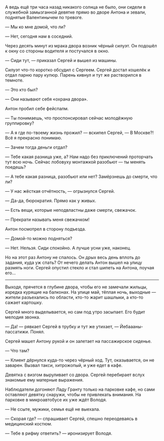 
А ведь ещё три часа назад никакого солнца не было, они сидели в служебной замызганной девятке прямо во дворе Антона и зевали, поднятые Валентинычем по тревоге.

— Мы ко мне домой, что ли?

— Нет, сегодня нам в соседний.

Через десять минут из мрака двора возник чёрный силуэт. Он подошёл к окну со стороны водителя и постучался в окно. 

— Сиди тут, — приказал Сергей и вышел из машины.

Силуэт что-то коротко обсудил с Сергеем. Сергей достал кошелёк и отдал парню пару купюр. Парень кивнул и тут же растворился в темноте.

— Это кто был?

— Они называют себя «охрана двора».

Антон пробил себе фейспалм.

— Ты понимаешь, что проспонсировал сейчас молодёжную группировку?

— А я где по-твоему жизнь прожил? — вскипел Сергей, — В Москве?! Всё я прекрасно понимаю.

— Зачем тогда деньги отдал?

— Тебе какая разница уже, а? Нам надо без приключений проторчать тут всю ночь. Сейчас лобовуху монтажкой разобьют — ты менять поедешь?

— А тебе какая разница, разобьют или нет? Замёрзнешь до смерти, что ли?

— У нас жёсткая отчётность, — огрызнулся Сергей.

— Да-да, бюрократия. Прямо как у живых.

— Есть вещи, которые неподвластны даже смерти, свежачок.

— Прекрати называть меня свежачком!

Антон посмотрел в сторону подъезда.

— Домой-то можно подняться?

— Нет. Нельзя. Сиди спокойно. А лучше усни уже, наконец.

Но на этот раз Антону не спалось. Он дрых весь день вплоть до задания, куда уж спать? От нечего делать Антон вышел на улицу размять ноги. Сергей опустил стекло и стал шипеть на Антона, поучая его…

---- 

Выходя, прячется в глубине двора, чтобы его не замечали жильцы, изредка курящие на балконах. На улице май, тёплая ночь, выходные — жители разъехались по области, кто-то жарит шашлыки, а кто-то сажает картошку.

Сергей много выделывается, но сам под утро засыпает. Его будит мелодия звонка.

— Да! — рявкает Сергей в трубку и тут же утихает, — Йебаааны-пассатижи. Понял.

Сергей машет Антону рукой и он залетает на пассажирское сиденье.

— Что там?

— Клиент дёрнулся куда-то через чёрный ход. Тут, оказывается, он не заварен. Вызвал такси, хитрожопый, и уже едет в кафе.

Девятка с визгом выруливает со двора. Сергей перебирает вслух знакомые ему матерные выражения. 

Наблюдатели догоняют Ладу Гранту только на парковке кафе, но сами оставляют девятку снаружи, чтобы не привлекать внимания. На парковке в микроавтобусе их уже ждёт Володя.

— Не ссыте, мужики, семья ещё не выехала.

— Скорая где? — спрашивает Сергей, спешно переодеваясь в медицинский костюм.

— Тебе в рифму ответить? — иронизирует Володя.